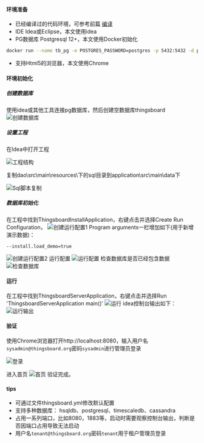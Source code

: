 #### 环境准备

- 已经编译过的代码环境，可参考前篇 [编译](编译.md)
- IDE Idea或Eclipse，本文使用idea
- PG数据库 Postgresql 12+，本文使用Docker初始化

```sh
docker run --name tb_pg -e POSTGRES_PASSWORD=postgres -p 5432:5432 -d postgres:12  
```
- 支持Html5的浏览器，本文使用Chrome 

#### 环境初始化



##### 创建数据库
使用idea或其他工具连接pg数据库，然后创建空数据库thingsboard
![创建数据库](../image/创建数据库.png)


##### 设置工程

在Idea中打开工程

![工程结构](../image/工程结构.png)

复制dao\src\main\resources\下的sql目录到application\src\main\data下

![Sql脚本复制](../image/Sql脚本复制.png)


##### 数据库初始化
在工程中找到ThingsboardInstallApplication，右键点击并选择Create Run Configuration，
![创建运行配置1](../image/创建运行配置1.png)
Program arguments一栏增加如下(用于新增演示数据)：

```
--install.load_demo=true
```
![创建运行配置2](../image/创建运行配置2.png)
运行配置
![运行配置](../image/运行配置.png)
检查数据库是否已经包含数据
![检查数据库](../image/检查数据库.png)

#### 运行
在工程中找到ThingsboardServerApplication，右键点击并选择Run 'ThingsboardServerApplication main()'
![运行](../image/运行.png)
idea控制台输出如下：
![运行输出](../image/运行输出.png)


#### 验证
使用Chrome浏览器打开http://localhost:8080，输入用户名`sysadmin@thingsboard.org`密码`sysadmin`进行管理员登录

![登录](../image/登录.png)

进入首页
![首页](../image/首页.png)
验证完成。

#### tips
- 可通过文件thingsboard.yml修改默认配置
- 支持多种数据库： hsqldb、postgresql、timescaledb、cassandra
- 占用一系列端口，比如8080，1883等，启动时需要观察控制台输出，判断是否因端口占用导致无法启动
- 用户名`tenant@thingsboard.org`密码`tenant`用于租户管理员登录

